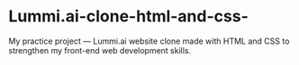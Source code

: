 # Lummi.ai-clone-html-and-css-
My practice project — Lummi.ai website clone made with HTML and CSS to strengthen my front-end web development skills.
